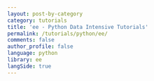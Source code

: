 ```yaml
---
layout: post-by-category
category: tutorials
title: 'ee - Python Data Intensive Tutorials'
permalink: /tutorials/python/ee/
comments: false
author_profile: false
language: python
library: ee
langSide: true
---
```

